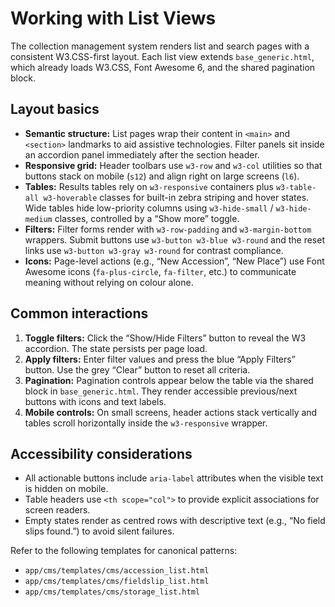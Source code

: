 # Working with List Views

The collection management system renders list and search pages with a consistent W3.CSS-first layout. Each list view extends `base_generic.html`, which already loads W3.CSS, Font Awesome 6, and the shared pagination block.

## Layout basics

- **Semantic structure:** List pages wrap their content in `<main>` and `<section>` landmarks to aid assistive technologies. Filter panels sit inside an accordion panel immediately after the section header.
- **Responsive grid:** Header toolbars use `w3-row` and `w3-col` utilities so that buttons stack on mobile (`s12`) and align right on large screens (`l6`).
- **Tables:** Results tables rely on `w3-responsive` containers plus `w3-table-all w3-hoverable` classes for built-in zebra striping and hover states. Wide tables hide low-priority columns using `w3-hide-small` / `w3-hide-medium` classes, controlled by a “Show more” toggle.
- **Filters:** Filter forms render with `w3-row-padding` and `w3-margin-bottom` wrappers. Submit buttons use `w3-button w3-blue w3-round` and the reset links use `w3-button w3-gray w3-round` for contrast compliance.
- **Icons:** Page-level actions (e.g., “New Accession”, “New Place”) use Font Awesome icons (`fa-plus-circle`, `fa-filter`, etc.) to communicate meaning without relying on colour alone.

## Common interactions

1. **Toggle filters:** Click the “Show/Hide Filters” button to reveal the W3 accordion. The state persists per page load.
2. **Apply filters:** Enter filter values and press the blue “Apply Filters” button. Use the grey “Clear” button to reset all criteria.
3. **Pagination:** Pagination controls appear below the table via the shared block in `base_generic.html`. They render accessible previous/next buttons with icons and text labels.
4. **Mobile controls:** On small screens, header actions stack vertically and tables scroll horizontally inside the `w3-responsive` wrapper.

## Accessibility considerations

- All actionable buttons include `aria-label` attributes when the visible text is hidden on mobile.
- Table headers use `<th scope="col">` to provide explicit associations for screen readers.
- Empty states render as centred rows with descriptive text (e.g., “No field slips found.”) to avoid silent failures.

Refer to the following templates for canonical patterns:

- `app/cms/templates/cms/accession_list.html`
- `app/cms/templates/cms/fieldslip_list.html`
- `app/cms/templates/cms/storage_list.html`
